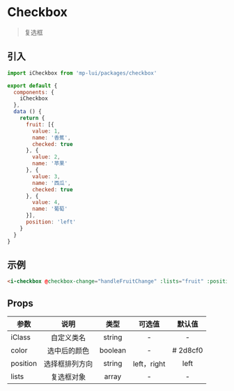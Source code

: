 # Checkbox

> 复选框

## 引入

```js
import iCheckbox from 'mp-lui/packages/checkbox'

export default {
  components: {
    iCheckbox
  },
  data () {
    return {
      fruit: [{
        value: 1,
        name: '香蕉',
        checked: true
      }, {
        value: 2,
        name: '苹果'
      }, {
        value: 3,
        name: '西瓜',
        checked: true
      }, {
        value: 4,
        name: '葡萄'
      }],
      position: 'left'
    }
  }
}
```

## 示例

```html
<i-checkbox @checkbox-change="handleFruitChange" :lists="fruit" :position="position" />
```

## Props

| 参数     |      说明      |  类型   |   可选值    |  默认值  |
| -------- | :------------: | :-----: | :---------: | :------: |
| iClass   |   自定义类名   | string  |      -      |    -     |
| color    |  选中后的颜色  | boolean |      -      | # 2d8cf0 |
| position | 选择框排列方向 | string  | left，right |   left   |
| lists    |   复选框对象   |  array  |      -      |    -     |

